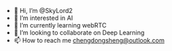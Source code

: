 - 👋 Hi, I’m @SkyLord2
- 👀 I’m interested in AI
- 🌱 I’m currently learning webRTC
- 💞️ I’m looking to collaborate on Deep Learning
- 📫 How to reach me chengdongsheng@outlook.com

<!---
SkyLord2/SkyLord2 is a ✨ special ✨ repository because its `README.md` (this file) appears on your GitHub profile.
You can click the Preview link to take a look at your changes.
--->
